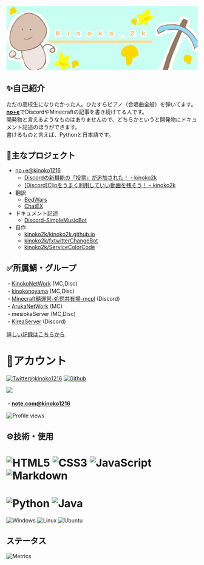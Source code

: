 <p class="profile-img" align="center">
 <img src="kinoko-header2.jpeg" width=800>
</p>

## ✨自己紹介
ただの高校生になりたかった人。ひたすらピアノ（合唱曲全般）を弾いてます。<br>
[**no+e**](https://note.com/kinoko1216)でDiscordやMinecraftの記事を書き続けてる人です。<br>
開発物と言えるようなものはありませんので、どちらかというと開発物にドキュメント記述のほうができます。<br>
書けるものと言えば、Pythonと日本語です。<br>

## 📝主なプロジェクト
- [no+e@kinoko1216](https://note.com/kinoko1216)
    - [Discordの新機能の「投票」が追加された！ - kinoko2k](https://note.com/kinoko1216/n/n78b37bd3b50d)
    - [[Discord]Clipをうまく利用していい動画を残そう！ - kinoko2k](https://note.com/kinoko1216/n/nb1da602f0969)
- 翻訳
    - [BedWars](https://www.spigotmc.org/resources/screaming-bedwars-1-8-8-1-20-4.63714/update?update=493428)
    - [ChatEX](https://github.com/TheJeterLP/ChatEx/pull/146)
- ドキュメント記述
    - [Discord-SimpleMusicBot](https://github.com/mtripg6666tdr/Discord-SimpleMusicBot)
- 自作
    - [kinoko2k/kinoko2k.github.io](https://github.com/kinoko2k/kinoko2k.github.io)
    - [kinoko2k/fxtwitterChangeBot](https://github.com/kinoko2k/fxtwitterChangeBot)
    - [kinoko2k/ServiceColorCode](https://kinoko2k.github.io/ServiceColorCode/)

## ✅所属鯖・グループ
・[KinokoNetWork](https://kinokoserver.github.io/documents/) (MC,Disc)<br>
・[kinokonoyama](https://plancke.io/hypixel/guild/name/kinokonoyama) (MC,Disc)<br>
・[Minecraft鯖運営-処罰共有場-mcpl](https://twitter.com/kinoko1216/status/1783881445230141830) (Discord)<br>
・[ArukaNetWork](https://disboard.org/ja/server/1168232472287395880) (MC)<br>
・mesiokaServer (MC,Disc)<br>
・[KireaServer](https://minecraft-mcworld.com/40113/) (Discord)<br>

[詳しい記録はこちらから](<https://github.com/kinoko2k/kinoko2k/blob/main/History.md>)

# 🍨アカウント
[![Twitter@kinoko1216](https://img.shields.io/badge/Twitter-fff.svg?logo=twitter&style=for-the-badge)](https://twitter.com/kinoko1216) [![Github](https://img.shields.io/badge/Github-181717.svg?style=for-the-badge&logo=Github&logoColor=white)](https://github.com/kinoko2k) 

<img src="https://discord.c99.nl/widget/theme-2/925245386568896564.png">

<!-- ・MinecraftId:[`Kinoko_2K`](https://ja.namemc.com/profile/Kinoko_2K)<br> -->
・[**note.com@kinoko1216**](https://note.com/kinoko1216)<br>

![Profile views](https://komarev.com/ghpvc/?username=kinoko2k)

## ⚙️技術・使用
![HTML5](https://img.shields.io/badge/html5-E34F26.svg?style=for-the-badge&logo=html5&logoColor=white) ![CSS3](https://img.shields.io/badge/CSS3-2572b6.svg?logo=css3&style=for-the-badge) ![JavaScript](https://img.shields.io/badge/javascript-%23323330.svg?style=for-the-badge&logo=javascript&logoColor=%23F7DF1E) ![Markdown](https://img.shields.io/badge/markdown-%23000000.svg?style=for-the-badge&logo=markdown&logoColor=white) 
===
![Python](https://img.shields.io/badge/Python-ffde73.svg?logo=python&style=for-the-badge) ![Java](https://img.shields.io/badge/Java-007396.svg?logo=java&style=for-the-badge)
===
![Windows](https://img.shields.io/badge/Windows-0078d6.svg?logo=windows&style=for-the-badge) ![Linux](https://img.shields.io/badge/Linux-000.svg?logo=linux&style=for-the-badge) ![Ubuntu](https://img.shields.io/badge/Ubuntu-fff.svg?logo=ubuntu&style=for-the-badge)
<!-- https://suzukikatsuma.github.io/badge-generator/ -->

## ステータス
![Metrics](https://metrics.lecoq.io/kinoko2k?template=classic&isocalendar=1&languages=1&stargazers=1&lines=1&stars=1&achievements=1&activity=1&introduction=1&traffic=1&base=header%2C%20activity%2C%20community%2C%20repositories%2C%20metadata&base.indepth=false&base.hireable=false&base.skip=false&isocalendar=false&isocalendar.duration=half-year&languages=false&languages.limit=8&languages.threshold=0%25&languages.other=false&languages.colors=github&languages.sections=most-used&languages.indepth=false&languages.analysis.timeout=15&languages.analysis.timeout.repositories=7.5&languages.categories=markup%2C%20programming&languages.recent.categories=markup%2C%20programming&languages.recent.load=300&languages.recent.days=14&stargazers=false&stargazers.days=14&stargazers.charts=true&stargazers.charts.type=classic&stargazers.worldmap=false&stargazers.worldmap.sample=0&lines=false&lines.sections=base&lines.repositories.limit=4&lines.history.limit=1&lines.delay=0&stars=false&stars.limit=4&achievements=false&achievements.threshold=C&achievements.secrets=true&achievements.display=detailed&achievements.limit=0&activity=false&activity.limit=5&activity.load=300&activity.days=14&activity.visibility=all&activity.timestamps=false&activity.filter=all&traffic=false&introduction=false&introduction.title=true&config.timezone=Asia%2FTokyo&config.twemoji=true)
<!--
![Top Lang](https://github-readme-stats.vercel.app/api/top-langs/?username=kinoko2k&layout=compact&langs_count=10)
<p><img align="center" src="https://github-readme-streak-stats.herokuapp.com/?user=kinoko2k&" alt="kinoko2k" /></p>
-->
<!-- ![Metrics](https://metrics.lecoq.io/kinoko2k?template=classic&isocalendar=1&languages=1&achievements=1&repositories=1&activity=1&base=header%2C%20activity%2C%20community%2C%20repositories%2C%20metadata&base.indepth=false&base.hireable=false&base.skip=false&repositories.batch=100&repositories.forks=false&repositories.affiliations=owner&isocalendar=false&isocalendar.duration=half-year&languages=false&languages.ignored=html%2Ccss%2Cjava%2Cjavascript%2Cmarkdown&languages.limit=8&languages.threshold=0%25&languages.other=false&languages.colors=github&languages.sections=most-used&languages.indepth=false&languages.analysis.timeout=15&languages.analysis.timeout.repositories=7.5&languages.categories=markup%2C%20programming&languages.recent.categories=markup%2C%20programming&languages.recent.load=300&languages.recent.days=14&repositories=false&repositories.featured=KinokoServer%2Fdocuments%2CJankenWeb%2CPunishment-Program%2CSentenceGenerator&repositories.pinned=0&repositories.starred=0&repositories.random=0&repositories.order=featured%2C%20pinned%2C%20starred%2C%20random&achievements=false&achievements.threshold=C&achievements.secrets=true&achievements.display=detailed&achievements.limit=5&activity=false&activity.limit=5&activity.load=300&activity.days=14&activity.visibility=all&activity.timestamps=false&activity.filter=all&config.timezone=Asia%2FTokyo) -->
<!-- ![Anurag's GitHub stats](https://github-readme-stats.vercel.app/api?username=kinoko2k&show_icons=true&theme=gruvbox) -->
<!-- ![Anurag's GitHub stats](https://github-readme-stats.vercel.app/api?username=kinoko2k&bg_color=30,e96443,904e95&title_color=fff&text_color=fff) -->
